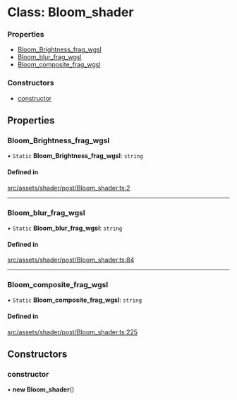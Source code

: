 # Class: Bloom\_shader


### Properties

- [Bloom\_Brightness\_frag\_wgsl](Bloom_shader.md#bloom_brightness_frag_wgsl)
- [Bloom\_blur\_frag\_wgsl](Bloom_shader.md#bloom_blur_frag_wgsl)
- [Bloom\_composite\_frag\_wgsl](Bloom_shader.md#bloom_composite_frag_wgsl)

### Constructors

- [constructor](Bloom_shader.md#constructor)

## Properties

### Bloom\_Brightness\_frag\_wgsl

▪ `Static` **Bloom\_Brightness\_frag\_wgsl**: `string`

#### Defined in

[src/assets/shader/post/Bloom_shader.ts:2](https://github.com/Orillusion/orillusion/blob/main/src/assets/shader/post/Bloom_shader.ts#L2)

___

### Bloom\_blur\_frag\_wgsl

▪ `Static` **Bloom\_blur\_frag\_wgsl**: `string`

#### Defined in

[src/assets/shader/post/Bloom_shader.ts:84](https://github.com/Orillusion/orillusion/blob/main/src/assets/shader/post/Bloom_shader.ts#L84)

___

### Bloom\_composite\_frag\_wgsl

▪ `Static` **Bloom\_composite\_frag\_wgsl**: `string`

#### Defined in

[src/assets/shader/post/Bloom_shader.ts:225](https://github.com/Orillusion/orillusion/blob/main/src/assets/shader/post/Bloom_shader.ts#L225)

## Constructors

### constructor

• **new Bloom_shader**()
